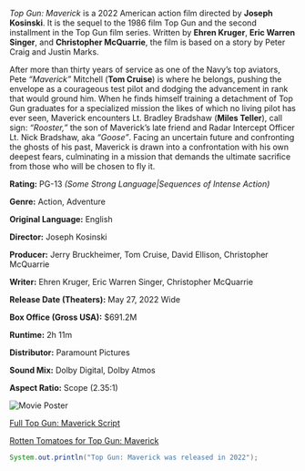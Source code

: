 *Top Gun: Maverick* is a 2022 American action film directed by **Joseph Kosinski**. 
It is the sequel to the 1986 film Top Gun and the second installment in the Top Gun film series. 
Written by **Ehren Kruger**, **Eric Warren Singer**, and **Christopher McQuarrie**, the film is based on a story by Peter Craig and Justin Marks.

After more than thirty years of service as one of the Navy’s top aviators, Pete *“Maverick”* Mitchell (**Tom Cruise**) is where he belongs, pushing the envelope as a courageous test pilot and dodging the advancement in rank that would ground him.
When he finds himself training a detachment of Top Gun graduates for a specialized mission the likes of which no living pilot has ever seen, Maverick encounters Lt. Bradley Bradshaw (**Miles Teller**), call sign: *“Rooster,”* the son of Maverick’s late friend and Radar Intercept Officer Lt. Nick Bradshaw, aka *“Goose”*.
Facing an uncertain future and confronting the ghosts of his past, Maverick is drawn into a confrontation with his own deepest fears, culminating in a mission that demands the ultimate sacrifice from those who will be chosen to fly it.

**Rating:**	PG-13 *(Some Strong Language|Sequences of Intense Action)*

**Genre:**	Action, Adventure

**Original Language:**	English

**Director:**	Joseph Kosinski

**Producer:**	Jerry Bruckheimer, Tom Cruise, David Ellison, Christopher McQuarrie

**Writer:**	Ehren Kruger, Eric Warren Singer, Christopher McQuarrie

**Release Date (Theaters):**	May 27, 2022  Wide

**Box Office (Gross USA):**	$691.2M

**Runtime:**	2h 11m

**Distributor:**	Paramount Pictures

**Sound Mix:**	Dolby Digital, Dolby Atmos

**Aspect Ratio:**	Scope (2.35:1)

![Movie Poster](https://cdn.shopify.com/s/files/1/0057/3728/3618/products/top_gun_maverick_ver2_480x.progressive.jpg?v=1578430896)

[Full Top Gun: Maverick Script](https://subslikescript.com/movie/Top_Gun_Maverick-1745960)

[Rotten Tomatoes for Top Gun: Maverick](https://www.rottentomatoes.com/m/top_gun_maverick)

```java
System.out.println("Top Gun: Maverick was released in 2022");
```

